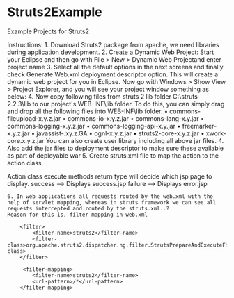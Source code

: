 # Struts2Example
Example Projects for Struts2

Instructions:
	1. Download Struts2 package from apache, we need libraries during application development.
	2. Create a Dynamic Web Project:
	Start your Eclipse and then go with File > New > Dynamic Web Projectand enter project name
	3. Select all the default options in the next screens and finally check Generate Web.xml deployment descriptor option. This will create a dynamic web project for you in Eclipse. Now go with Windows > Show View > Project Explorer, and you will see your project window something as below:
	4. Now copy following files from struts 2 lib folder C:\struts-2.2.3\lib to our project's WEB-INF\lib folder. To do this, you can simply drag and drop all the following files into WEB-INF\lib folder.
		• commons-fileupload-x.y.z.jar
		• commons-io-x.y.z.jar
		• commons-lang-x.y.jar
		• commons-logging-x.y.z.jar
		• commons-logging-api-x.y.jar
		• freemarker-x.y.z.jar
		• javassist-.xy.z.GA
		• ognl-x.y.z.jar
		• struts2-core-x.y.z.jar
		• xwork-core.x.y.z.jar
	You can also create user library including all above jar files.
	4. Also add the jar files to deployment descriptor to make sure these available as part of deployable war
	5. Create struts.xml file to map the action to the action class
	

 Action class execute methods return type will decide which jsp page to display.
success --> Displays success.jsp
failure --> Displays error.jsp
	
	6. In web applications all requests routed by the web.xml with the help of servlet mapping, whereas in struts framework we can see all requests intercepted and routed by the struts.xml..?
	Reason for this is, filter mapping in web.xml
	
	    <filter>
	        <filter-name>struts2</filter-name>
	        <filter-class>org.apache.struts2.dispatcher.ng.filter.StrutsPrepareAndExecuteFilter</filter-class>
	    </filter>
	    
	     <filter-mapping>
	        <filter-name>struts2</filter-name>
	        <url-pattern>/*</url-pattern>
	    </filter-mapping>
	
